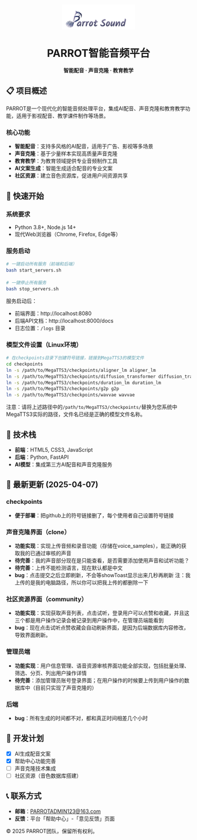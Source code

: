 <div align="center">
  <img src="web/assets/images/logo.png" alt="PARROT Sound" width="200">
  <h1>PARROT智能音频平台</h1>
  <p><strong>智能配音 · 声音克隆 · 教育教学</strong></p>
</div>

## 📋 项目概述

PARROT是一个现代化的智能音频处理平台，集成AI配音、声音克隆和教育教学功能，适用于影视配音、教学课件制作等场景。

### 核心功能
- **智能配音**：支持多风格的AI配音，适用于广告、影视等多场景
- **声音克隆**：基于少量样本实现高质量声音克隆
- **教育教学**：为教育领域提供专业音频制作工具
- **AI文案生成**：智能生成适合配音的专业文案
- **社区资源**：建立音色资源库，促进用户间资源共享

## 🚀 快速开始

### 系统要求
- Python 3.8+, Node.js 14+
- 现代Web浏览器（Chrome, Firefox, Edge等）

### 服务启动
```bash
# 一键启动所有服务（前端和后端）
bash start_servers.sh

# 一键停止所有服务
bash stop_servers.sh
```

服务启动后：
- 前端界面：http://localhost:8080
- 后端API文档：http://localhost:8000/docs
- 日志位置：`/logs` 目录

### 模型文件设置（Linux环境）
```bash
# 在checkpoints目录下创建符号链接，链接到MegaTTS3的模型文件
cd checkpoints
ln -s /path/to/MegaTTS3/checkpoints/aligner_lm aligner_lm
ln -s /path/to/MegaTTS3/checkpoints/diffusion_transformer diffusion_transformer
ln -s /path/to/MegaTTS3/checkpoints/duration_lm duration_lm
ln -s /path/to/MegaTTS3/checkpoints/g2p g2p
ln -s /path/to/MegaTTS3/checkpoints/wavvae wavvae
```

注意：请将上述路径中的`/path/to/MegaTTS3/checkpoints/`替换为您系统中MegaTTS3实际的路径，文件名已经是正确的模型文件名称。

## 🔧 技术栈
- **前端**：HTML5, CSS3, JavaScript
- **后端**：Python, FastAPI
- **AI模型**：集成第三方AI配音和声音克隆服务

## 🔄 最新更新 (2025-04-07)

### checkpoints
- **便于部署**：把github上的符号链接删了，每个使用者自己设置符号链接

### 声音克隆界面（clone）
- **功能实现**：实现上传音频和录音功能（存储在voice_samples），能正确的获取我的已通过审核的声音
- **待完善**：我的声音部分现在是只能查看，是否需要添加使用声音和试听功能？
- **待完善**：上传不能检测语言，现在默认都是中文
- **bug**：点击提交之后立即刷新，不会等showToast显示出来几秒再刷新
注：我上传的是我的电脑路径，所以你可以把我上传的都删除一下

### 社区资源界面（community）
- **功能实现**：实现获取声音列表，点击试听，登录用户可以点赞和收藏，并且这三个都是用户操作记录会被记录到用户操作中，在管理员端能看到
- **bug**：现在点击试听点赞收藏会自动刷新界面，是因为后端数据库内容修改，导致界面刷新。

### 管理员端
- **功能实现**：用户信息管理、语音资源审核界面功能全部实现，包括批量处理、筛选、分页、列出用户操作详情
- **待完善**：添加管理员账号登录界面；在用户操作的时候要上传到用户操作的数据库中（目前只实现了声音克隆的）

### 后端
- **bug**：所有生成的时间都不对，都和真正时间相差几个小时

## 📅 开发计划
- [x] AI生成配音文案
- [x] 帮助中心功能完善
- [ ] 声音克隆技术集成
- [ ] 社区资源（音色数据库搭建）

## 📞 联系方式
- **邮箱**：PARROTADMIN123@163.com
- **反馈**：平台「帮助中心」-「意见反馈」页面

© 2025 PARROT团队，保留所有权利。

